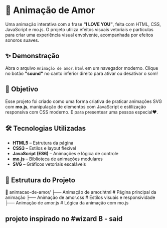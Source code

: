 # 💖 Animação de Amor

Uma animação interativa com a frase **"I LOVE YOU"**, feita com HTML, CSS, JavaScript e mo.js. O projeto utiliza efeitos visuais vetoriais e partículas para criar uma experiência visual envolvente, acompanhada por efeitos sonoros suaves.

## ✨ Demonstração

Abra o arquivo `Animação de amor.html` em um navegador moderno. Clique no botão **"sound"** no canto inferior direito para ativar ou desativar o som!

## 🎯 Objetivo

Esse projeto foi criado como uma forma criativa de praticar animações SVG com **mo.js**, manipulação de elementos com JavaScript e estilização responsiva com CSS moderno. E para presentear uma pessoa especial❤️. 

## 🛠 Tecnologias Utilizadas

- **HTML5** – Estrutura da página
- **CSS3** – Estilos e layout flexível
- **JavaScript (ES6)** – Animações e lógica de controle
- **[mo.js](https://mojs.github.io/)** – Biblioteca de animações modulares
- **SVG** – Gráficos vetoriais escaláveis

## 📁 Estrutura do Projeto
📁 animacao-de-amor/
├── Animação de amor.html   # Página principal da animação
├── Animação de amor.css    # Estilos visuais e responsividade
├── Animação de amor.js     # Lógica da animação com mo.js

## projeto inspirado no #wizard B - said